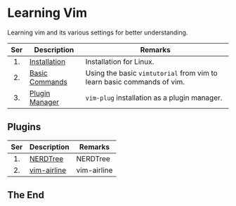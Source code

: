 # Learning Vim

Learning vim and its various settings for better understanding.

|Ser|Description|Remarks|
|:-:|-----------|-------|
|1.| [Installation](installation.md) | Installation for Linux. |
|2.| [Basic Commands](basic-commands.md) | Using the basic `vimtutorial` from vim to learn basic commands of vim. |
|3.| [Plugin Manager](plugin-manager.md) | `vim-plug` installation as a plugin manager. |

## Plugins

|Ser|Description|Remarks|
|:-:|-----------|-------|
|1.| [NERDTree](plugins/nerdtree.md) | NERDTree |
|2.| [vim-airline](plugins/vim-airline.md) | vim-airline |

## The End
